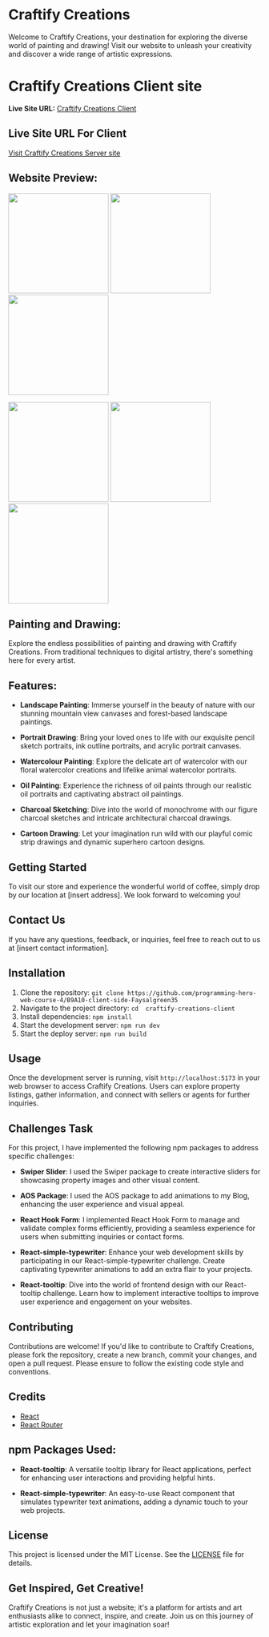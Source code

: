 
# Craftify Creations


Welcome to Craftify Creations, your destination for exploring the diverse world of painting and drawing! Visit our website to unleash your creativity and discover a wide range of artistic expressions. 


# Craftify Creations Client site

**Live Site URL:** [Craftify Creations Client](https://craftify-creations.web.app/)

## Live Site URL For Client
[Visit Craftify Creations Server site](https://craftify-creations-server.vercel.app)



## Website Preview:
 

<p float="left">
  <img src="https://i.postimg.cc/cJtfc4zG/craftify.png" width="200" />
  <img src="https://i.postimg.cc/HsLzyHTd/web2.jpg" width="200" /> 
  <img src="https://i.postimg.cc/k4cN2YZ2/web3.jpg" width="200" />
</p>
<p float="left">
  <img src="https://i.postimg.cc/T13VgqMC/web4.jpg" width="200" />
  <img src="https://i.postimg.cc/1RvcPTwT/web5.jpg" width="200" /> 
  <img src="https://i.postimg.cc/0jXpfM9x/web6.jpg" width="200" />  

## Painting and Drawing:

Explore the endless possibilities of painting and drawing with Craftify Creations. From traditional techniques to digital artistry, there's something here for every artist.


## Features:

- **Landscape Painting**: Immerse yourself in the beauty of nature with our stunning mountain view canvases and forest-based landscape paintings.
  
- **Portrait Drawing**: Bring your loved ones to life with our exquisite pencil sketch portraits, ink outline portraits, and acrylic portrait canvases.
  
- **Watercolour Painting**: Explore the delicate art of watercolor with our floral watercolor creations and lifelike animal watercolor portraits.
  
- **Oil Painting**: Experience the richness of oil paints through our realistic oil portraits and captivating abstract oil paintings.
  
- **Charcoal Sketching**: Dive into the world of monochrome with our figure charcoal sketches and intricate architectural charcoal drawings.
  
- **Cartoon Drawing**: Let your imagination run wild with our playful comic strip drawings and dynamic superhero cartoon designs.


## Getting Started
To visit our store and experience the wonderful world of coffee, simply drop by our location at [insert address]. We look forward to welcoming you!

## Contact Us
If you have any questions, feedback, or inquiries, feel free to reach out to us at [insert contact information].


## Installation
1. Clone the repository: `git clone https://github.com/programming-hero-web-course-4/B9A10-client-side-Faysalgreen35`
2. Navigate to the project directory: `cd  craftify-creations-client`
3. Install dependencies: `npm install`
4. Start the development server: `npm run dev`
5. Start the deploy server: `npm run build`

## Usage
Once the development server is running, visit `http://localhost:5173` in your web browser to access Craftify Creations. Users can explore property listings, gather information, and connect with sellers or agents for further inquiries.

## Challenges Task
For this project, I have implemented the following npm packages to address specific challenges:
- **Swiper Slider**: I used the Swiper package to create interactive sliders for showcasing property images and other visual content.
- **AOS Package**: I used the AOS package to add animations to my Blog, enhancing the user experience and visual appeal.
- **React Hook Form**: I implemented React Hook Form to manage and validate complex forms efficiently, providing a seamless experience for users when submitting inquiries or contact forms.

- **React-simple-typewriter**: Enhance your web development skills by participating in our React-simple-typewriter challenge. Create captivating typewriter animations to add an extra flair to your projects.
  
- **React-tooltip**: Dive into the world of frontend design with our React-tooltip challenge. Learn how to implement interactive tooltips to improve user experience and engagement on your websites.



## Contributing
Contributions are welcome! If you'd like to contribute to Craftify Creations, please fork the repository, create a new branch, commit your changes, and open a pull request. Please ensure to follow the existing code style and conventions.

## Credits
- [React](https://reactjs.org/)
- [React Router](https://reactrouter.com/)

 
## npm Packages Used:

- **React-tooltip**: A versatile tooltip library for React applications, perfect for enhancing user interactions and providing helpful hints.
  
- **React-simple-typewriter**: An easy-to-use React component that simulates typewriter text animations, adding a dynamic touch to your web projects.

## License
This project is licensed under the MIT License. See the [LICENSE](LICENSE) file for details.


## Get Inspired, Get Creative!

Craftify Creations is not just a website; it's a platform for artists and art enthusiasts alike to connect, inspire, and create. Join us on this journey of artistic exploration and let your imagination soar!



